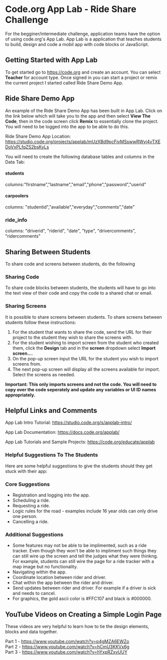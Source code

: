 # Code.org App Lab - Ride Share Challenge

For the begginer/intermediate challenge, application teams have the option of using code.org's App Lab. App Lab is a application that teaches students to build, design and code a mobil app with code blocks or JavaScript.

## Getting Started with App Lab

To get started go to https://code.org and create an account. You can select **Teacher** for account type. Once signed in you can start a project or remix the current project I started called Ride Share Demo App.

## Ride Share Demo App

An example of the Ride Share Demo App has been built in App Lab. Click on the link below which will take you to the app and then select **View The Code**, then in the code screen click **Remix** to essentially clone the project. You will need to be logged into the app to be able to do this.

Ride Share Demo App Location: https://studio.code.org/projects/applab/mUzXBd9pcFivMSswwRWyi4vTXEDoVxPLfqZS2bsKyLs

You will need to create the following database tables and columns in the Data Tab:

#### students
columns:"firstname","lastname","email","phone","password","userid"

#### carpoolers
columns: "studentid","available","everyday","comments","date"

### ride_info
columns: "driverid", "riderid", "date", "type", "drivercomments", "ridercomments"

## Sharing Between Students

To share code and screens between students, do the following

### Sharing Code

To share code blocks between students, the students will have to go into the text view of their code and copy the code to a shared chat or email.

### Sharing Screens

It is possible to share screens between students. To share screens between students follow these instructions:

1. For the student that wants to share the code, send the URL for their project to the student they wish to share the screens with.
2. For the student wishing to import screen from the student who created them, click the **Design** tab and in the **screen** dropdown select **Import screen...**. 
3. On the pop-up screen input the URL for the student you wish to import screens from. 
4. The next pop-up screen will display all the screens available for import. Select the screens as needed.

**Important: This only imports screens and not the code. You will need to copy over the code seperately and update any variables or UI ID names appropriately.**

## Helpful Links and Comments

App Lab Intro Tutorial: https://studio.code.org/s/applab-intro/

App Lab Documentation: https://docs.code.org/applab/

App Lab Tutorials and Sample Projects: https://code.org/educate/applab

### Helpful Suggestions To The Students

Here are some helpful suggestions to give the students should they get stuck with their app:

### Core Suggestions

- Registration and logging into the app.
- Scheduling a ride.
- Requesting a ride.
- Logic rules for the road - examples include 16 year olds can only drive one person.
- Cancelling a ride.

### Additional Suggestions

- Some features may not be able to be implimented, such as a ride tracker. Even though they won't be able to impliment such things they can still wire up the screen and tell the judges what they were thinkng. For example, students can still wire the page for a ride tracker with a map image but no functionality.
- Navigating within the app.
- Coordinate location between rider and driver.
- Chat within the app between the rider and driver.
- Send updates between rider and driver. For example if a driver is sick and needs to cancel.
- For graphics, the gold ascii color is #FFC107	and black is #000000.

## YouTube Videos on Creating a Simple Login Page

These videos are very helpful to learn how to tie the design elements, blocks and data together.

Part 1 - https://www.youtube.com/watch?v=p4gMZA6EWZo<br>
Part 2 - https://www.youtube.com/watch?v=hCmU3KKVx6g<br>
Part 3 - https://www.youtube.com/watch?v=hYxpRZxvUUY
